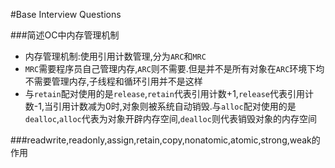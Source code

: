 #Base Interview Questions

###简述OC中内存管理机制
* 内存管理机制:使用引用计数管理,分为`ARC`和`MRC`
* `MRC`需要程序员自己管理内存,`ARC`则不需要.但是并不是所有对象在`ARC`环境下均不需要管理内存,子线程和循环引用并不是这样
* 与`retain`配对使用的是`release`,`retain`代表引用计数+1,`release`代表引用计数-1,当引用计数减为0时,对象则被系统自动销毁.与`alloc`配对使用的是`dealloc`,`alloc`代表为对象开辟内存空间,`dealloc`则代表销毁对象的内存空间

###readwrite,readonly,assign,retain,copy,nonatomic,atomic,strong,weak的作用

